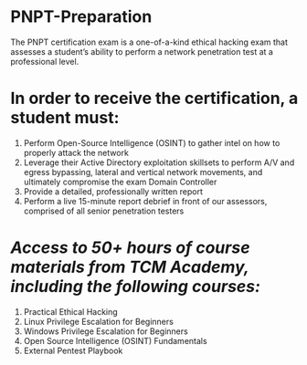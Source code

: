 # PNPT-Preparation
The PNPT certification exam is a one-of-a-kind ethical hacking exam that assesses a student’s ability to perform a network penetration test at a professional level. 

# In order to receive the certification, a student must:

1. Perform Open-Source Intelligence (OSINT) to gather intel on how to properly attack the network
2. Leverage their Active Directory exploitation skillsets to perform A/V and egress bypassing, lateral and vertical network movements, and ultimately compromise the exam Domain Controller
3. Provide a detailed, professionally written report
4. Perform a live 15-minute report debrief in front of our assessors, comprised of all senior penetration testers

# _Access to 50+ hours of course materials from TCM Academy, including the following courses:_

1. Practical Ethical Hacking
2. Linux Privilege Escalation for Beginners
3. Windows Privilege Escalation for Beginners
4. Open Source Intelligence (OSINT) Fundamentals
5. External Pentest Playbook
